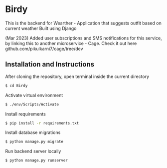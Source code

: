 # Birdy
This is the backend for Wearther - Application that suggests outfit based on current weather
Built using Django

(Mar 2023) Added user subscriptions and SMS notifications for this service, by linking this to another microservice - Cage. Check it out here
github.com/pikulkarni7/cage/tree/dev
## Installation and Instructions
After cloning the repository, open terminal inside the current directory

```bash
$ cd Birdy
```
Activate virtual environment
```bash
$ ./env/Scripts/Activate
```
Install requirements
```bash
$ pip install -r requirements.txt
```
Install database migrations
```bash
$ python manage.py migrate
```
Run backend server locally
```bash
$ python manage.py runserver
```

